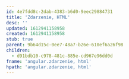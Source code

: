 ```yaml
---
id: 4e7fdd8c-2dab-4383-b6d0-9eec29884731
title: 'Zdarzenie, HTML'
desc: ''
updated: 1612941158958
created: 1612941158958
stub: true
parent: 9b64d15c-0ee7-48a7-b26e-610ef6a26f98
children:
  - d91bdb10-c978-481c-885e-cd967e96dd0d
fname: 'angular.zdarzenie, html'
hpath: 'angular.zdarzenie, html'
---
```



